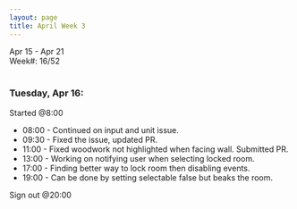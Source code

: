 ```yaml
---
layout: page
title: April Week 3
---
```


Apr 15 - Apr 21<br>
Week#: 16/52<br><br>


### Tuesday, Apr 16:

Started @8:00

- 08:00 - Continued on input and unit issue.
- 09:30 - Fixed the issue, updated PR.
- 11:00 - Fixed woodwork not highlighted when facing wall. Submitted PR.
- 13:00 - Working on notifying user when selecting locked room.
- 17:00 - Finding better way to lock room then disabling events.
- 19:00 - Can be done by setting selectable false but beaks the room.

Sign out @20:00